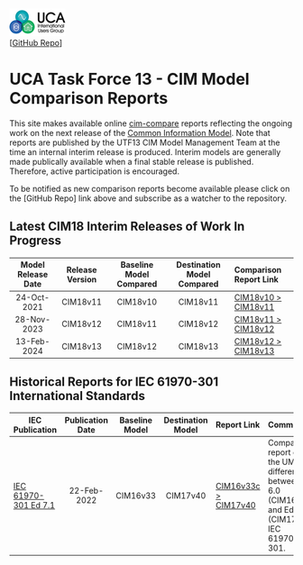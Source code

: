 ![image](readme-icons/image-header-1.png)  
\[[GitHub Repo](https://github.com/cimug-org/utf13-site)\]

# UCA Task Force 13 - CIM Model Comparison Reports

This site makes available online [cim-compare](https://cim-compare.ucaiug.io/) reports reflecting the ongoing work on the next release of the [Common Information Model](https://en.wikipedia.org/wiki/Common_Information_Model_(electricity)). Note that reports are published by the UTF13 CIM Model Management Team at the time an internal interim release is produced. Interim models are generally made publically available when a final stable release is published. Therefore, active participation is encouraged.

To be notified as new comparison reports become available please click on the [GitHub Repo] link above and subscribe as a watcher to the repository. 

## Latest CIM18 Interim Releases of Work In Progress

 Model Release Date | Release Version | Baseline Model Compared| Destination Model Compared | Comparison Report Link
:------------------:|:---------------:|:----------------------:|:--------------------------:|:-----------
24-Oct-2021 | CIM18v11 | CIM18v10 | CIM18v11 | [CIM18v10 > CIM18v11](https://utf13-site.ucaiug.io/example-comparison-report/comparison-report.html)
28-Nov-2023 | CIM18v12 | CIM18v11 | CIM18v12 | [CIM18v11 > CIM18v12](https://utf13-site.ucaiug.io/example-comparison-report/comparison-report.html)
13-Feb-2024 | CIM18v13 | CIM18v12 | CIM18v13 | [CIM18v12 > CIM18v13](https://utf13-site.ucaiug.io/example-comparison-report/comparison-report.html)

## Historical Reports for IEC 61970-301 International Standards

 IEC Publication | Publication Date | Baseline Model | Destination Model | Report Link | Comments
-----------------|:----------------:|:--------------:|:-----------------:|:------------|:----------------- 
[IEC 61970-301 Ed 7.1](https://webstore.iec.ch/en/publication/74467) | 22-Feb-2022 | CIM16v33 | CIM17v40 | [CIM16v33c > CIM17v40](16v33c-17v40/comparison-report.html) | Comparison report of the UML differences between Ed 6.0 (CIM16) and Ed 7.1 (CIM17) of IEC 61970-301.

